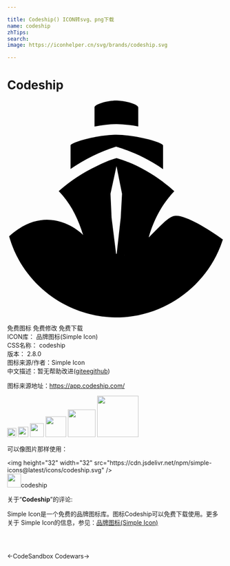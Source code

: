 ```yaml
---

title: Codeship() ICON转svg、png下载
name: codeship
zhTips: 
search: 
image: https://iconhelper.cn/svg/brands/codeship.svg

---
```


# Codeship  <small style="font-size: 60%;font-weight: 100"></small>

<div id="svg" class="svg-wrap">
<svg role="img" viewBox="0 0 24 24" xmlns="http://www.w3.org/2000/svg"><title>Codeship icon</title><path d="M12.053 0c-.972 0-2.398.405-2.398.762v2.117a13.032 13.032 0 0 1 2.42-.272 14.387 14.387 0 0 1 2.423.26V.773c0-.367-1.475-.774-2.445-.774zm.022 3.787c-2.042 0-5.068.837-5.068 1.193v2.595a18.793 18.793 0 0 1 5.02-2.473c.012-.013 2.803.749 5.212 2.495l.003.003V4.98c0-.37-3.126-1.193-5.167-1.193zM12.1 6.37c-.763.197-1.514.555-2.214.887a17.585 17.585 0 0 0-4.19 2.767c1.352 1.378 2.161 3.11 2.654 4.72l.037.113.04.037-.052-.037c-.013-.013-1.623-1.661-3.972-1.661-1.242 0-2.68.456-4.193 1.833.147.516.32 1.006.528 1.498v.016l.025.047c2.004 4.575 6.7 7.553 11.693 7.406 4.895-.147 9.348-3.311 11.13-7.859.098-.246.184-.506.272-.752-1.686-1.254-4.332-2.814-5.351-2.617v-.003c-.776.149-1.686 1.266-2.854 2.385.468-1.66 1.307-3.515 2.832-5.114a15.58 15.58 0 0 0-1.243-1.021v-.012C15.717 7.87 13.944 6.899 12.1 6.369zm-.01.897l.612 3.05-.147 2.67-.443 3.959v.018l-.05-.006c-.006-.001-.015-.008-.022-.01v-.027l-.493-3.947-.122-2.654zm.9 9.825l.021.004a7.135 7.135 0 0 1-.143.056c.04-.023.08-.036.121-.06z"/></svg>
</div>
<detail full-name='codeship'></detail>

<div class="detail-page">
<p>
<span><span class="badge-success badge">免费图标</span> <span class="badge-success badge">免费修改</span>  <span class="badge-success badge">免费下载</span> </span>
<br/>
<span>
ICON库：
<span class="badge-secondary badge">品牌图标(Simple Icon)</span> 
</span>
<br/>
<span>
CSS名称：
<span class="badge-secondary badge">codeship</span> 
</span>

<br/>
<span>
版本：
<span class="badge-secondary badge">2.8.0</span> 
</span>
<br/>
<span>图标来源/作者：<span class="badge-light badge">Simple Icon</span></span> 
<br/>
<span class="zh-detail">中文描述：暂无<span class="help-link"><span>帮助改进</span>(<a href="https://gitee.com/liuwave/icon-helper/edit/master/json/brands/codeship.json" target="_blank" rel="noopener noreferrer">gitee</a><a href="https://github.com/liuwave/icon-helper/edit/master/json/brands/codeship.json" target="_blank" rel="noopener noreferrer">github</a></span>)</span><br/>
</p>
</div><div class="description description alert alert-light"><p>图标来源地址：<a href="https://app.codeship.com/" target="_blank" rel="noopener noreferrer">https://app.codeship.com/</a></p></div>
<div class="alert alert-dark">
<img height="21" width="21" src="https://cdn.jsdelivr.net/npm/simple-icons@latest/icons/codeship.svg" />
<img height="24" width="24" src="https://cdn.jsdelivr.net/npm/simple-icons@latest/icons/codeship.svg" />
<img height="32" width="32" src="https://cdn.jsdelivr.net/npm/simple-icons@latest/icons/codeship.svg" />
<img height="48" width="48" src="https://cdn.jsdelivr.net/npm/simple-icons@latest/icons/codeship.svg" />
<img height="64" width="64" src="https://cdn.jsdelivr.net/npm/simple-icons@latest/icons/codeship.svg" />
<img height="96" width="96" src="https://cdn.jsdelivr.net/npm/simple-icons@latest/icons/codeship.svg" />

</div>
<div>
  <p>可以像图片那样使用：    
  </p>
  <div class="alert alert-primary" style="font-size: 14px">
    &lt;img height="32" width="32" src="https://cdn.jsdelivr.net/npm/simple-icons@latest/icons/codeship.svg" /&gt;
    <copy-btn content='<img height="32" width="32" src="https://cdn.jsdelivr.net/npm/simple-icons@latest/icons/codeship.svg" />'></copy-btn>
  </div>
  <div class="alert alert-secondary">
    <img height="32" width="32" src="https://cdn.jsdelivr.net/npm/simple-icons@latest/icons/codeship.svg" />codeship
    <copy-btn content="codeship" btn-title="复制图标名称"></copy-btn>
  </div>
</div>
<div class="icon-detail__container">
<p>关于“<b>Codeship</b>”的评论:</p>
</div>
<Vssue title="关于“Codeship”的评论" />
<div><p>Simple Icon是一个免费的品牌图标库。图标Codeship可以免费下载使用。更多关于  Simple Icon的信息，参见：<a target="_blank" href="https://iconhelper.cn/brands.html">品牌图标(Simple Icon)</a>
</p></div>


<div style="padding:2rem 0 " class="page-nav"><p class="inner"><span class="prev">←<router-link to="/icon/codesandbox.html">CodeSandbox</router-link></span> <span class="next"><router-link to="/icon/codewars.html">Codewars</router-link>→</span></p></div>
